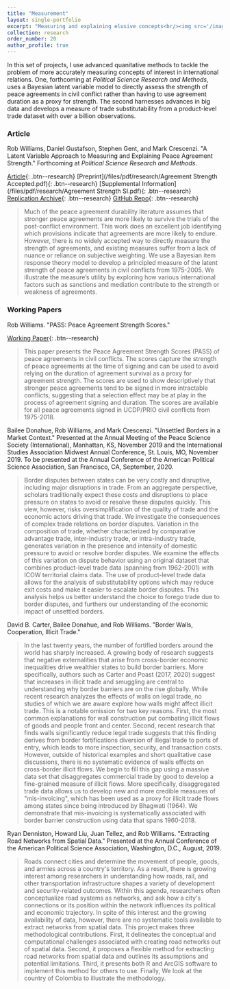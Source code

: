 ```yaml
---
title: "Measurement"
layout: single-portfolio
excerpt: "Measuring and explaining elusive concepts<br/><img src='/images/research/Agreement-Strength.png' width='500' height='500'>"
collection: research
order_number: 20
author_profile: true
---
```


In this set of projects, I use advanced quanitative methods to tackle the problem of more accurately measuring concepts of interest in international relations. One, forthcoming at *Political Science Research and Methods*, uses a Bayesian latent variable model to directly assess the strength of peace agreements in civil conflict rather than having to use agreement duration as a proxy for strength. The second harnesses advances in big data and develops a measure of trade substitutability from a product-level trade dataset with over a billion observations.

### Article

Rob Williams, Daniel Gustafson, Stephen Gent, and Mark Crescenzi. "A Latent Variable Approach to Measuring and Explaining Peace Agreement Strength." Forthcoming at *Political Science Research and Methods*.

[Article](https://doi.org/10.1017/psrm.2019.23){: .btn--research} [Preprint](/files/pdf/research/Agreement Strength Accepted.pdf){: .btn--research} [Supplemental Information](/files/pdf/research/Agreement Strength SI.pdf){: .btn--research} [Replication Archive](https://dataverse.harvard.edu/dataset.xhtml?persistentId=doi%3A10.7910%2FDVN%2FVUY8UI){: .btn--research} [GitHub Repo](https://github.com/jayrobwilliams/Peace-Agreement-Strength){: .btn--research}

> Much of the peace agreement durability literature assumes that stronger peace agreements are more likely to survive the trials of the post-conflict environment. This work does an excellent job identifying which provisions indicate that agreements are more likely to endure. However, there is no widely accepted way to directly measure the strength of agreements, and existing measures suffer from a lack of nuance or reliance on subjective weighting. We use a Bayesian item response theory model to develop a principled measure of the latent strength of peace agreements in civil conflicts from 1975-2005. We illustrate the measure’s utility by exploring how various international factors such as sanctions and mediation contribute to the strength or weakness of agreements.

### Working Papers

Rob Williams. "PASS: Peace Agreement Strength Scores."

[Working Paper](/files/pdf/research/PASS.pdf){: .btn--research}

> This paper presents the Peace Agreement Strength Scores (PASS) of peace agreements in civil conflicts. The scores capture the strength of peace agreements at the time of signing and can be used to avoid relying on the duration of agreement survival as a proxy for agreement strength. The scores are used to show descriptively that stronger peace agreements tend to be signed in more intractable conflicts, suggesting that a selection effect may be at play in the process of agreement signing and duration. The scores are available for all peace agreements signed in UCDP/PRIO civil conflicts from 1975-2018.

Bailee Donahue, Rob Williams, and Mark Crescenzi. "Unsettled Borders in a Market Context." Presented at the Annual Meeting of the Peace Science Society (International), Manhattan, KS, November 2019 and the International Studies Association Midwest Annual Conference, St. Louis, MO, November 2019. To be presented at the Annual Conference of the American Political Science Association, San Francisco, CA, September, 2020.

> Border disputes between states can be very costly and disruptive, including major disruptions in trade. From an aggregate perspective, scholars traditionally expect these costs and disruptions to place pressure on states to avoid or resolve these disputes quickly. This view, however, risks oversimplification of the quality of trade and the economic actors driving that trade. We investigate the consequences of complex trade relations on border disputes. Variation in the composition of trade, whether characterized by comparative advantage trade, inter-industry trade, or intra-industry trade, generates variation in the presence and intensity of domestic pressure to avoid or resolve border disputes. We examine the effects of this variation on dispute behavior using an original dataset that combines product-level trade data (spanning from 1962-2001) with ICOW territorial claims data. The use of product-level trade data allows for the analysis of substitutability options which may reduce exit costs and make it easier to escalate border disputes. This analysis helps us better understand the choice to forego trade due to border disputes, and furthers our understanding of the economic impact of unsettled borders.

David B. Carter, Bailee Donahue, and Rob Williams. "Border Walls, Cooperation, Illicit Trade."

> In the last twenty years, the number of fortified borders around the world has sharply increased. A growing body of research suggests that negative externalities that arise from cross-border economic inequalities drive wealthier states to build border barriers. More specifically, authors such as Carter and Poast (2017, 2020) suggest that increases in illicit trade and smuggling are central to understanding why border barriers are on the rise globally. While recent research analyzes the effects of walls on legal trade, no studies of which we are aware explore how walls might affect illicit trade. This is a notable omission for two key reasons. First, the most common explanations for wall construction put combating illicit flows of goods and people front and center. Second, recent research that finds walls significantly reduce legal trade suggests that this finding derives from border fortifications diversion of illegal trade to ports of entry, which leads to more inspection, security, and transaction costs. However, outside of historical examples and short qualitative case discussions, there is no systematic evidence of walls effects on cross-border illicit flows. We begin to fill this gap using a massive data set that disaggregates commercial trade by good to develop a fine-grained measure of illicit flows. More specifically, disaggregated trade data allows us to develop new and more credible measures of "mis-invoicing", which has been used as a proxy for illicit trade flows among states since being introduced by Bhagwati (1964). We demonstrate that mis-invoicing is systematically associated with border barrier construction using data that spans 1960-2018.

Ryan Denniston, Howard Liu, Juan Tellez, and Rob Williams. "Extracting Road Networks from Spatial Data." Presented at the Annual Conference of the American Political Science Association, Washington, D.C., August, 2019.

> Roads connect cities and determine the movement of people, goods, and armies across a country's territory. As a result, there is growing interest among researchers in understanding how roads, rail, and other transportation infrastructure shapes a variety of development and security-related outcomes. Within this agenda, researchers often conceptualize road systems as networks, and ask how a city's connections or its position within the network influences its political and economic trajectory. In spite of this interest and the growing availability of data, however, there are no systematic tools available to extract networks from spatial data. This project makes three methodological contributions. First, it delineates the conceptual and computational challenges associated with creating road networks out of spatial data. Second, it proposes a flexible method for extracting road networks from spatial data and outlines its assumptions and potential limitations. Third, it presents both R and ArcGIS software to implement this method for others to use. Finally, We look at the country of Colombia to illustrate the methodology.